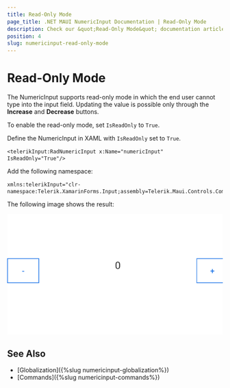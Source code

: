 ```yaml
---
title: Read-Only Mode
page_title: .NET MAUI NumericInput Documentation | Read-Only Mode
description: Check our &quot;Read-Only Mode&quot; documentation article for Telerik NumericInput for .NET MAUI
position: 4
slug: numericinput-read-only-mode
---
```


# Read-Only Mode

The NumericInput supports read-only mode in which the end user cannot type into the input field. Updating the value is possible only through the **Increase** and **Decrease** buttons.

To enable the read-only mode, set `IsReadOnly` to `True`.

Define the NumericInput in XAML with `IsReadOnly` set to `True`.

```XAML
<telerikInput:RadNumericInput x:Name="numericInput" IsReadOnly="True"/>
```

Add the following namespace:

```XAML
xmlns:telerikInput="clr-namespace:Telerik.XamarinForms.Input;assembly=Telerik.Maui.Controls.Compatibility"
```

The following image shows the result:

![NumericInput Read-Only mode](images/numericinput-read-only-mode.png)

## See Also

- [Globalization]({%slug numericinput-globalization%})
- [Commands]({%slug numericinput-commands%})
